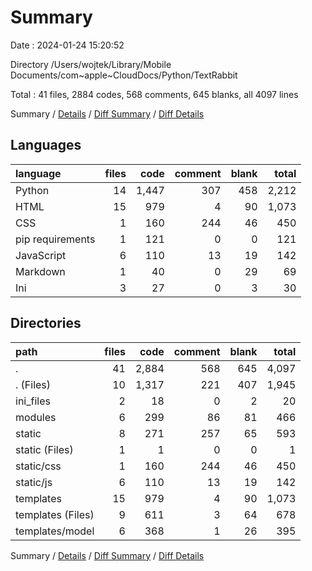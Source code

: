 # Summary

Date : 2024-01-24 15:20:52

Directory /Users/wojtek/Library/Mobile Documents/com~apple~CloudDocs/Python/TextRabbit

Total : 41 files,  2884 codes, 568 comments, 645 blanks, all 4097 lines

Summary / [Details](details.md) / [Diff Summary](diff.md) / [Diff Details](diff-details.md)

## Languages
| language | files | code | comment | blank | total |
| :--- | ---: | ---: | ---: | ---: | ---: |
| Python | 14 | 1,447 | 307 | 458 | 2,212 |
| HTML | 15 | 979 | 4 | 90 | 1,073 |
| CSS | 1 | 160 | 244 | 46 | 450 |
| pip requirements | 1 | 121 | 0 | 0 | 121 |
| JavaScript | 6 | 110 | 13 | 19 | 142 |
| Markdown | 1 | 40 | 0 | 29 | 69 |
| Ini | 3 | 27 | 0 | 3 | 30 |

## Directories
| path | files | code | comment | blank | total |
| :--- | ---: | ---: | ---: | ---: | ---: |
| . | 41 | 2,884 | 568 | 645 | 4,097 |
| . (Files) | 10 | 1,317 | 221 | 407 | 1,945 |
| ini_files | 2 | 18 | 0 | 2 | 20 |
| modules | 6 | 299 | 86 | 81 | 466 |
| static | 8 | 271 | 257 | 65 | 593 |
| static (Files) | 1 | 1 | 0 | 0 | 1 |
| static/css | 1 | 160 | 244 | 46 | 450 |
| static/js | 6 | 110 | 13 | 19 | 142 |
| templates | 15 | 979 | 4 | 90 | 1,073 |
| templates (Files) | 9 | 611 | 3 | 64 | 678 |
| templates/model | 6 | 368 | 1 | 26 | 395 |

Summary / [Details](details.md) / [Diff Summary](diff.md) / [Diff Details](diff-details.md)